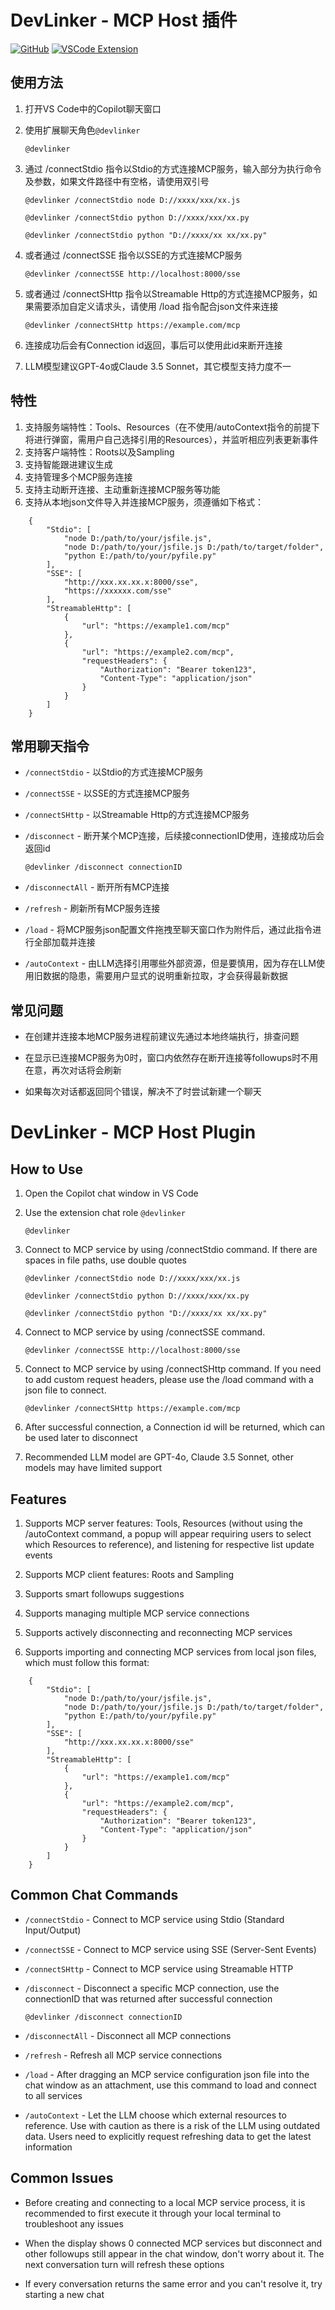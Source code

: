 # DevLinker - MCP Host 插件

[![GitHub](https://img.shields.io/badge/GitHub-blue?logo=github)](https://github.com/SanChai20/tiny-mcp-host)
[![VSCode Extension](https://img.shields.io/badge/VSCode-Extension-blue)](https://marketplace.visualstudio.com/items/?itemName=sanchaii.devlinker-mcp-host)

## 使用方法

1. 打开VS Code中的Copilot聊天窗口
2. 使用扩展聊天角色<code>@devlinker</code>

    ```@devlinker```

3. 通过 /connectStdio 指令以Stdio的方式连接MCP服务，输入部分为执行命令及参数，如果文件路径中有空格，请使用双引号

    ```@devlinker /connectStdio node D://xxxx/xxx/xx.js```

    ```@devlinker /connectStdio python D://xxxx/xxx/xx.py```

    ```@devlinker /connectStdio python "D://xxxx/xx xx/xx.py"```

4. 或者通过 /connectSSE 指令以SSE的方式连接MCP服务

    ```@devlinker /connectSSE http://localhost:8000/sse```

5. 或者通过 /connectSHttp 指令以Streamable Http的方式连接MCP服务，如果需要添加自定义请求头，请使用 /load 指令配合json文件来连接

    ```@devlinker /connectSHttp https://example.com/mcp```

6. 连接成功后会有Connection id返回，事后可以使用此id来断开连接
7. LLM模型建议GPT-4o或Claude 3.5 Sonnet，其它模型支持力度不一

## 特性

1. 支持服务端特性：Tools、Resources（在不使用/autoContext指令的前提下将进行弹窗，需用户自己选择引用的Resources），并监听相应列表更新事件
2. 支持客户端特性：Roots以及Sampling
3. 支持智能跟进建议生成
4. 支持管理多个MCP服务连接
5. 支持主动断开连接、主动重新连接MCP服务等功能
6. 支持从本地json文件导入并连接MCP服务，须遵循如下格式：

```
    {
        "Stdio": [
            "node D:/path/to/your/jsfile.js",
            "node D:/path/to/your/jsfile.js D:/path/to/target/folder",
            "python E:/path/to/your/pyfile.py"
        ],
        "SSE": [
            "http://xxx.xx.xx.x:8000/sse",
            "https://xxxxxx.com/sse"
        ],
        "StreamableHttp": [
            {
                "url": "https://example1.com/mcp"
            },
            {
                "url": "https://example2.com/mcp",
                "requestHeaders": {
                    "Authorization": "Bearer token123",
                    "Content-Type": "application/json"
                }
            }
        ]
    }
```

## 常用聊天指令

- `/connectStdio` - 以Stdio的方式连接MCP服务

- `/connectSSE` - 以SSE的方式连接MCP服务

- `/connectSHttp` - 以Streamable Http的方式连接MCP服务

- `/disconnect` - 断开某个MCP连接，后续接connectionID使用，连接成功后会返回id

    <code>@devlinker /disconnect connectionID</code>

- `/disconnectAll` - 断开所有MCP连接

- `/refresh` - 刷新所有MCP服务连接

- `/load` - 将MCP服务json配置文件拖拽至聊天窗口作为附件后，通过此指令进行全部加载并连接

- `/autoContext` - 由LLM选择引用哪些外部资源，但是要慎用，因为存在LLM使用旧数据的隐患，需要用户显式的说明重新拉取，才会获得最新数据


## 常见问题

- 在创建并连接本地MCP服务进程前建议先通过本地终端执行，排查问题

- 在显示已连接MCP服务为0时，窗口内依然存在断开连接等followups时不用在意，再次对话将会刷新

- 如果每次对话都返回同个错误，解决不了时尝试新建一个聊天


# DevLinker - MCP Host Plugin


## How to Use

1. Open the Copilot chat window in VS Code

2. Use the extension chat role <code>@devlinker</code>

    ```@devlinker```

3. Connect to MCP service by using /connectStdio command. If there are spaces in file paths, use double quotes

    ```@devlinker /connectStdio node D://xxxx/xxx/xx.js```

    ```@devlinker /connectStdio python D://xxxx/xxx/xx.py```

    ```@devlinker /connectStdio python "D://xxxx/xx xx/xx.py"```

4. Connect to MCP service by using /connectSSE command.

    ```@devlinker /connectSSE http://localhost:8000/sse```

5. Connect to MCP service by using /connectSHttp command. If you need to add custom request headers, please use the /load command with a json file to connect.

    ```@devlinker /connectSHttp https://example.com/mcp```

5. After successful connection, a Connection id will be returned, which can be used later to disconnect

6. Recommended LLM model are GPT-4o, Claude 3.5 Sonnet, other models may have limited support

## Features

1. Supports MCP server features: Tools, Resources (without using the /autoContext command, a popup will appear requiring users to select which Resources to reference), and listening for respective list update events

2. Supports MCP client features: Roots and Sampling

3. Supports smart followups suggestions

4. Supports managing multiple MCP service connections

5. Supports actively disconnecting and reconnecting MCP services

6. Supports importing and connecting MCP services from local json files, which must follow this format:

```
    {
        "Stdio": [
            "node D:/path/to/your/jsfile.js",
            "node D:/path/to/your/jsfile.js D:/path/to/target/folder",
            "python E:/path/to/your/pyfile.py"
        ],
        "SSE": [
            "http://xxx.xx.xx.x:8000/sse"
        ],
        "StreamableHttp": [
            {
                "url": "https://example1.com/mcp"
            },
            {
                "url": "https://example2.com/mcp",
                "requestHeaders": {
                    "Authorization": "Bearer token123",
                    "Content-Type": "application/json"
                }
            }
        ]
    }
```

## Common Chat Commands

- `/connectStdio` - Connect to MCP service using Stdio (Standard Input/Output)

- `/connectSSE` - Connect to MCP service using SSE (Server-Sent Events)

- `/connectSHttp` - Connect to MCP service using Streamable HTTP

- `/disconnect` - Disconnect a specific MCP connection, use the connectionID that was returned after successful connection

    <code>@devlinker /disconnect connectionID</code>

- `/disconnectAll` - Disconnect all MCP connections

- `/refresh` - Refresh all MCP service connections

- `/load` - After dragging an MCP service configuration json file into the chat window as an attachment, use this command to load and connect to all services

- `/autoContext` - Let the LLM choose which external resources to reference. Use with caution as there is a risk of the LLM using outdated data. Users need to explicitly request refreshing data to get the latest information

## Common Issues

- Before creating and connecting to a local MCP service process, it is recommended to first execute it through your local terminal to troubleshoot any issues

- When the display shows 0 connected MCP services but disconnect and other followups still appear in the chat window, don't worry about it. The next conversation turn will refresh these options

- If every conversation returns the same error and you can't resolve it, try starting a new chat